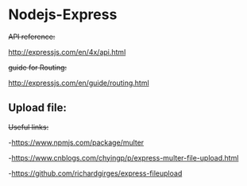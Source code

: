 # Nodejs-Express

~~API reference:~~

http://expressjs.com/en/4x/api.html

~~guide for Routing:~~

http://expressjs.com/en/guide/routing.html

## Upload file:

~~Useful links:~~

-https://www.npmjs.com/package/multer

-https://www.cnblogs.com/chyingp/p/express-multer-file-upload.html

-https://github.com/richardgirges/express-fileupload
